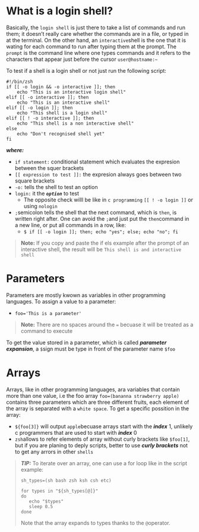 # What is a login shell?  
Basically, the `login shell` is just there to take a list of commands and run them; it doesn’t really care whether the commands are in a file, or typed in at the terminal.  On the other hand, an `interactive`shell is the one that it is wating for  each command to run after typing them at the prompt. The `prompt` is the command line where one types commands and it refers to the characters that appear just before the cursor `user@hostname:~`  
  
To test if a shell is a login shell or not just run the following script:  
```terminal
#!/bin/zsh
if [[ -o login && -o interactive ]]; then
	echo "This is an interactive login shell"
elif [[ -o interactive ]]; then
	echo "This is an interactive shell"
elif [[ -o login ]]; then
    echo "This shell is a login shell"
elif [[ ! -o interactive ]]; then
    echo "This shell is a non interactive shell"
else
    echo "Don't recognised shell yet"
fi
```
***where:***
- `if statement:` conditional statement which evaluates the expresion between the squer brackets
- `[[ expression to test ]]:` the expresion always goes between two square brackets 
- `-o:` tells the shell to test an option
- `login:` it the ***`option`*** to test
	- The opposite check willl be like in `c programming` `[[ ! -o login ]]` or using `nologin`
- `;`semicolon tells the shell that the next command, which is `then`, is written right after. One can avoid the `;`and just put the `then`command in a new line, or put all commands in a row, like:  
	- `$ if [[ -o login ]]; then; echo "yes"; else; echo "no"; fi`  
>**Note:**
>If you copy and paste the if els example after the prompt of an interactive shell, the result will be `This shell is and interactive shell`  
# Parameters  
Parameters are mostly kwown as variables in other programming languages. To assign a value to a parameter:  
- `foo='This is a parameter'`  
>**Note:**
>There are no spaces around the `=` becuase it will be treated as a command to execute  
  
To get the value stored in a parameter, which is called ***parameter expansion***, a `$`sign must be type in front of the parameter name `$foo`  
# Arrays  
Arrays, like in other programming languages, ara variables that contain more than one value, i.e the foo array `foo=(bananna strawberry apple)` contains three parameters which are three different fruits, each element of the array is separated with a `white space`.
To get a specific possition in the array:
- `${foo[3]}` will output `apple`becuase arrays start with the ***index*** 1, unlikely c programmers that are used to start with ***index*** 0
- `zsh`allows to refer elements of array without curly brackets like `$foo[1]`, but if you are planing to deply scripts, better to use ***curly brackets*** not to get any arrors in other `shells`
>***TIP:***
>To iterate over an array, one can use a for loop like in the script example:
>```terminal  
>sh_types=(sh bash zsh ksh csh etc)
>
>for types in "${sh_types[@]}"
>do
>    echo "$types"
>    sleep 0.5
>done  
>```
>Note that the array expands to types thanks to the `@`operator.  
